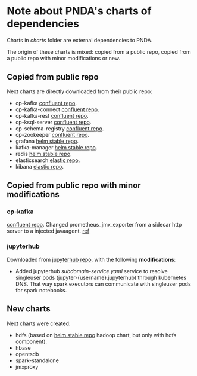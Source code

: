 # Note about PNDA's charts of dependencies

Charts in *charts* folder are external dependencies to PNDA.

The origin of these charts is mixed: copied from a public repo, copied from a public repo with minor modifications or new.

## Copied from public repo

Next charts are directly downloaded from their public repo:

- cp-kafka [confluent repo](https://confluentinc.github.io/cp-helm-charts/).
- cp-kafka-connect [confluent repo](https://confluentinc.github.io/cp-helm-charts/).
- cp-kafka-rest [confluent repo](https://confluentinc.github.io/cp-helm-charts/).
- cp-ksql-server [confluent repo](https://confluentinc.github.io/cp-helm-charts/).
- cp-schema-registry [confluent repo](https://confluentinc.github.io/cp-helm-charts/).
- cp-zookeeper [confluent repo](https://confluentinc.github.io/cp-helm-charts/).
- grafana [helm stable repo](https://kubernetes-charts.storage.googleapis.com/).
- kafka-manager [helm stable repo](https://kubernetes-charts.storage.googleapis.com/).
- redis [helm stable repo](https://kubernetes-charts.storage.googleapis.com/).
- elasticsearch [elastic repo](https://github.com/elastic/helm-charts).
- kibana [elastic repo](https://github.com/elastic/helm-charts).

## Copied from public repo with minor modifications

### cp-kafka 
[confluent repo](https://confluentinc.github.io/cp-helm-charts/).
Changed prometheus_jmx_exporter from a sidecar http server to a injected javaagent. [ref](https://github.com/chuyeow/prometheus-jmx-exporter-kubernetes) 

### jupyterhub

Downloaded from  [jupyterhub repo](https://jupyterhub.github.io/helm-chart/). with the following **modifications**:

- Added jupyterhub *subdomain-service.yaml* service to resolve singleuser pods (jupyter-{username}.jupyterhub) through kubernetes DNS.
That way spark executors can communicate with singleuser pods for spark notebooks.

## New charts
Next charts were created:
- hdfs (based on [helm stable repo](https://kubernetes-charts.storage.googleapis.com/) hadoop chart, but only with hdfs component).
- hbase
- opentsdb
- spark-standalone
- jmxproxy
